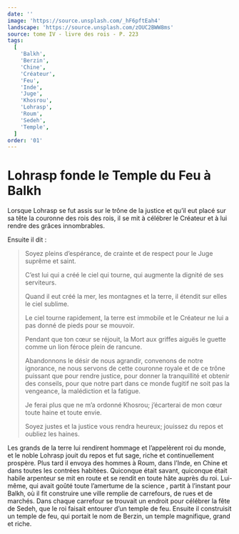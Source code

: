 ```yaml
---
date: ''
image: 'https://source.unsplash.com/_hF6pftEah4'
landscape: 'https://source.unsplash.com/zOUC2BWW8ms'
source: tome IV - livre des rois - P. 223
tags:
  [
    'Balkh',
    'Berzin',
    'Chine',
    'Créateur',
    'Feu',
    'Inde',
    'Juge',
    'Khosrou',
    'Lohrasp',
    'Roum',
    'Sedeh',
    'Temple',
  ]
order: '01'
---
```


# Lohrasp fonde le Temple du Feu à Balkh

Lorsque Lohrasp se fut assis sur le trône de la justice et qu’il eut placé sur sa tête la couronne des rois des rois, il se mit à célébrer le Créateur et à
lui rendre des grâces innombrables.

Ensuite il dit :

> Soyez pleins d’espérance, de crainte et de respect pour le Juge suprême et saint.
>
> C’est lui qui a créé le ciel qui tourne, qui augmente la dignité de ses serviteurs.
>
> Quand il eut créé la mer, les montagnes et la terre, il étendit sur elles le ciel sublime.
>
> Le ciel tourne rapidement, la terre est immobile et le Créateur ne lui a pas donné de pieds pour se mouvoir.
>
> Pendant que ton cœur se réjouit, la Mort aux griffes aiguës le guette comme un lion féroce plein de rancune.
>
> Abandonnons le désir de nous agrandir, convenons de notre ignorance, ne nous servons de cette couronne royale et de ce trône puissant que pour rendre justice, pour donner la tranquillité et obtenir des conseils, pour que notre part dans ce monde fugitif ne soit pas la vengeance, la malédiction et la fatigue.
>
> Je ferai plus que ne m’a ordonné Khosrou; j’écarterai de mon cœur toute haine et toute envie.
>
> Soyez justes et la justice vous rendra heureux; jouissez du repos et oubliez les haines.

Les grands de la terre lui rendirent hommage et l’appelèrent roi du monde, et le noble Lohrasp jouit du repos et fut sage, riche et continuellement prospère.
Plus tard il envoya des hommes à Roum, dans l’Inde, en Chine et dans toutes les contrées habitées. Quiconque était savant, quiconque était habile arpenteur se mit en route et se rendit en toute hâte auprès du roi. Lui-même, qui avait goûté toute l’amertume de la science , partit à l’instant pour Balkh, où il fit construire une ville remplie de carrefours, de rues et de marchés. Dans chaque carrefour se trouvait un endroit pour célébrer la fête de Sedeh, que le roi faisait entourer d’un temple de feu. Ensuite il construisit un temple de feu, qui portait le nom de Berzin, un temple magnifique, grand et riche.

